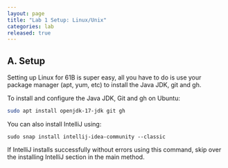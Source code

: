 ```yaml
---
layout: page
title: "Lab 1 Setup: Linux/Unix"
categories: lab
released: true
---
```


## A. Setup

Setting up Linux for 61B is super easy, all you have to do is use your package
manager (apt, yum, etc) to install the Java JDK, git and gh. 

To install and configure the Java JDK, Git and gh on Ubuntu:

```sh
sudo apt install openjdk-17-jdk git gh
```

You can also install IntelliJ using: 
```shell
sudo snap install intellij-idea-community --classic
```

If IntelliJ installs successfully without errors using this command, skip over the installing IntelliJ section 
in the main method. 
